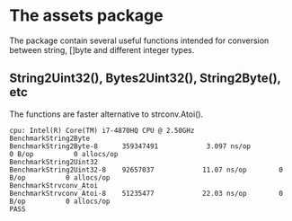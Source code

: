 # The assets package

The package contain several useful functions intended for conversion between string,
[]byte and different integer types.

## String2Uint32(), Bytes2Uint32(), String2Byte(), etc
The functions are faster alternative to strconv.Atoi().

```
cpu: Intel(R) Core(TM) i7-4870HQ CPU @ 2.50GHz
BenchmarkString2Byte
BenchmarkString2Byte-8     	359347491	         3.097 ns/op	       0 B/op	       0 allocs/op
BenchmarkString2Uint32
BenchmarkString2Uint32-8   	92657037	        11.07 ns/op	       0 B/op	       0 allocs/op
BenchmarkStrvconv_Atoi
BenchmarkStrvconv_Atoi-8   	51235477	        22.03 ns/op	       0 B/op	       0 allocs/op
PASS
```